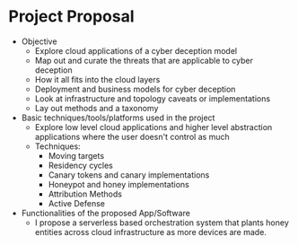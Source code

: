 # Project Proposal

- Objective
    - Explore cloud applications of a cyber deception model
    - Map out and curate the threats that are applicable to cyber deception
    - How it all fits into the cloud layers
    - Deployment and business models for cyber deception
    - Look at infrastructure and topology caveats or implementations
    - Lay out methods and a taxonomy
- Basic techniques/tools/platforms used in the project
    - Explore low level cloud applications and higher level abstraction applications where the user doesn't control as much
    - Techniques:
        - Moving targets
        - Residency cycles
        - Canary tokens and canary implementations
        - Honeypot and honey implementations
        - Attribution Methods
        - Active Defense
- Functionalities of the proposed App/Software
    - I propose a serverless based orchestration system that plants honey entities across cloud infrastructure as more devices are made.